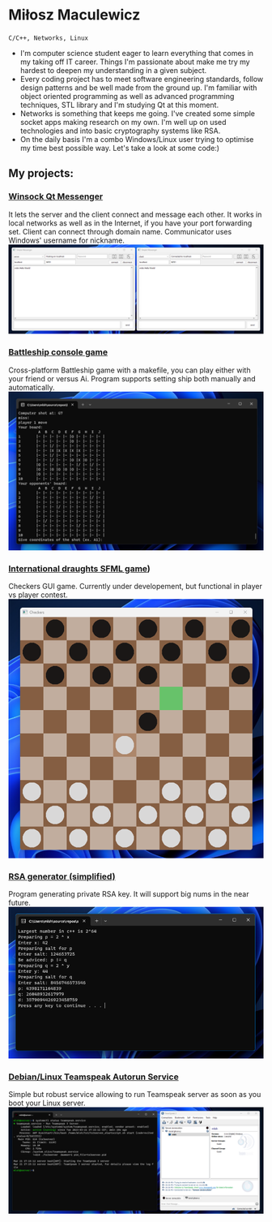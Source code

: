 # Miłosz Maculewicz

` C/C++, Networks, Linux `

- I'm computer science student eager to learn everything that comes in my taking off IT career. Things I'm passionate about make me try my hardest to deepen my understanding in a given subject.
- Every coding project has to meet software engineering standards, follow design patterns and be well made from the ground up. I'm familiar with object oriented programming as well as advanced programming techniques, STL library and I'm studying Qt at this moment.
- Networks is something that keeps me going. I've created some simple socket apps making research on my own. I'm well up on used technologies and into basic cryptography systems like RSA.
- On the daily basis I'm a combo Windows/Linux user trying to optimise my time best possible way. Let's take a look at some code:)

## My projects:
### [Winsock Qt Messenger](https://github.com/mldxo/Simple-Qt-and-Winsock-Messenger#readme)
It lets the server and the client connect and message each other. It works in local networks as well as in the Internet, if you have your port forwarding set. Client can connect through domain name. Communicator uses Windows' username for nickname.
![:)](src/messenger.png)

### [Battleship console game](https://github.com/mldxo/Battleship-console-game#readme)
Cross-platform Battleship game with a makefile, you can play either with your friend or versus Ai. Program supports setting ship both manually and automatically.
![:)](src/battleship.png)

### [International draughts SFML game]([https://github.com/mldxo/checkers-gui#readme))
Checkers GUI game. Currently under developement, but functional in player vs player contest.
![:)](src/checkers.png)

### [RSA generator (simplified)](https://github.com/mldxo/Simple-RSA-keyGen#readme)
Program generating private RSA key. It will support big nums in the near future.
![:)](src/rsa.png)

### [Debian/Linux Teamspeak Autorun Service](https://github.com/mldxo/Teamspeak-Service#readme)
Simple but robust service allowing to run Teamspeak server as soon as you boot your Linux server.
![:)](src/linux.png)
